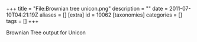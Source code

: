 +++
title = "File:Brownian tree unicon.png"
description = ""
date = 2011-07-10T04:21:19Z
aliases = []
[extra]
id = 10062
[taxonomies]
categories = []
tags = []
+++

Brownian Tree output for Unicon
